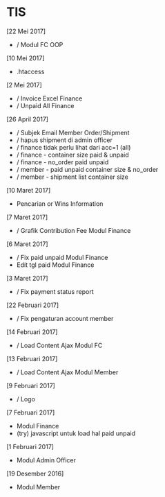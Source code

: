 # TIS
[22 Mei 2017]
+ / Modul FC OOP

[10 Mei 2017]
+ .htaccess

[2 Mei 2017]
+ / Invoice Excel Finance
+ / Unpaid All Finance

[26 April 2017]
+ / Subjek Email Member Order/Shipment
+ / hapus shipment di admin officer
+ / finance tidak perlu lihat dari acc=1 (all)
+ / finance - container size paid & unpaid
+ / finance - no_order paid unpaid
+ / member - paid unpaid container size & no_order
+ / member - shipment list container size

[10 Maret 2017]
+ Pencarian or Wins Information

[7 Maret 2017]
+ / Grafik Contribution Fee Modul Finance

[6 Maret 2017]
+ / Fix paid unpaid Modul Finance
+ Edit tgl paid Modul Finance

[3 Maret 2017]
+ / Fix payment status report

[22 Februari 2017]
+ / Fix pengaturan account member

[14 Februari 2017]
+ / Load Content Ajax Modul FC

[13 Februari 2017]
+ / Load Content Ajax Modul Member

[9 Februari 2017]
+ / Logo

[7 Februari 2017]
+ Modul Finance
+ (try) javascript untuk load hal paid unpaid

[1 Februari 2017]
+ Modul Admin Officer

[19 Desember 2016]
+ Modul Member
